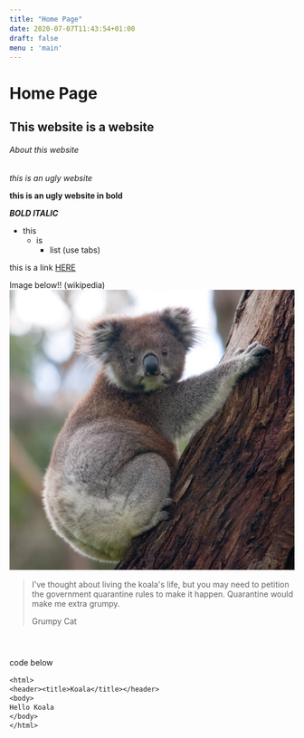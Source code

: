 ```yaml
---
title: "Home Page"
date: 2020-07-07T11:43:54+01:00
draft: false
menu : 'main'
---
```


# Home Page
## This website is a website
###### About this website

_this is an ugly website_ 

__this is an ugly website in bold__

_**BOLD ITALIC**_

- this
  - is 
    - list (use tabs)


this is a link [HERE](http://www.koalastothemax.com/)

Image below!! (wikipedia)
![IMAGE HERE](k.jpg)

> I've thought about living the koala's life, but you may need to petition the government quarantine rules to make it happen. Quarantine would make me extra grumpy.
> 
> Grumpy Cat

<html>
<header><title>Koala</title></header>
<body>
code below
</body>
</html>


```
<html>
<header><title>Koala</title></header>
<body>
Hello Koala
</body>
</html>
```




